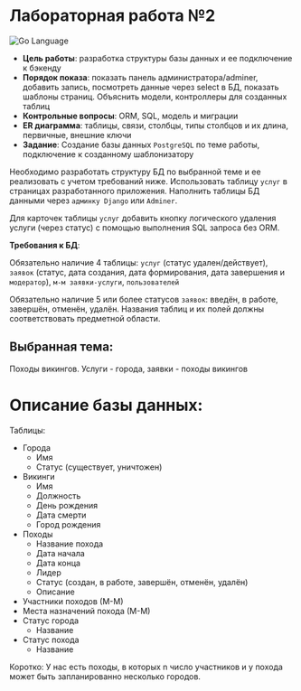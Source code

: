 # Лабораторная работа №2
<div>
<img src="https://img.shields.io/badge/language-GoLang-blue.svg" alt="Go Language">
</div>

- **Цель работы**: разработка структуры базы данных и ее подключение к бэкенду
- **Порядок показа**: показать панель администратора/adminer, добавить запись, посмотреть данные через select в БД, показать шаблоны страниц. Объяснить модели, контроллеры для созданных таблиц
- **Контрольные вопросы**: ORM, SQL, модель и миграции
- **ER диаграмма**: таблицы, связи, столбцы, типы столбцов и их длина, первичные, внешние ключи
- **Задание**: Создание базы данных `PostgreSQL` по теме работы, подключение к созданному шаблонизатору

Необходимо разработать структуру БД по выбранной теме и ее реализовать с учетом требований ниже. Использовать таблицу `услуг` в страницах разработанного приложения. Наполнить таблицы БД данными через `админку Django` или `Adminer`.

Для карточек таблицы `услуг` добавить кнопку логического удаления услуги (через статус) с помощью выполнения SQL запроса без ORM.

**Требования к БД**:

Обязательно наличие 4 таблицы: `услуг` (статус удален/действует), `заявок` (статус, дата создания, дата формирования, дата завершения и `модератор`), `м-м заявки-услуги`, `пользователей`

Обязательно наличие 5 или более статусов `заявок`: введён, в работе, завершён, отменён, удалён. Названия таблиц и их полей должны соответствовать предметной области.

## Выбранная тема:
Походы викингов. Услуги - города, заявки - походы викингов

# Описание базы данных:
Таблицы:
- Города
  - Имя
  - Статус (существует, уничтожен)
- Викинги
  - Имя
  - Должность
  - День рождения
  - Дата смерти
  - Город рождения
- Походы
  - Название похода
  - Дата начала
  - Дата конца
  - Лидер
  - Статус (создан, в работе, завершён, отменён, удалён)
  - Описание
- Участники походов (М-М)
- Места назначений похода (М-М)
- Статус города
  - Название
- Статус похода
  - Название

Коротко: У нас есть походы, в которых n число участников и у похода может быть запланированно несколько городов.